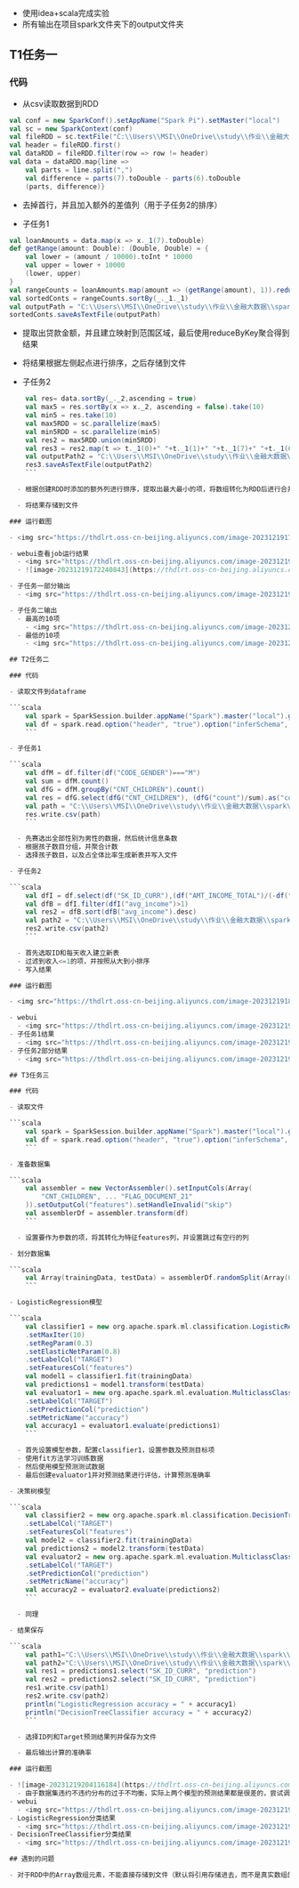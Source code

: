 - 使用idea+scala完成实验
- 所有输出在项目spark文件夹下的output文件夹

## T1任务一

### 代码

- 从csv读取数据到RDD
 ```scala
 val conf = new SparkConf().setAppName("Spark Pi").setMaster("local")
 val sc = new SparkContext(conf)
 val fileRDD = sc.textFile("C:\\Users\\MSI\\OneDrive\\study\\作业\\金融大数据\\application_data.csv")
 val header = fileRDD.first()
 val dataRDD = fileRDD.filter(row => row != header)
 val data = dataRDD.map{line =>
     val parts = line.split(",")
     val difference = parts(7).toDouble - parts(6).toDouble
     (parts, difference)}
 ```

- 去掉首行，并且加入额外的差值列（用于子任务2的排序）

- 子任务1

 ```scala
 val loanAmounts = data.map(x => x._1(7).toDouble)
 def getRange(amount: Double): (Double, Double) = {
     val lower = (amount / 10000).toInt * 10000
     val upper = lower + 10000
     (lower, upper)
 }
 val rangeCounts = loanAmounts.map(amount => (getRange(amount), 1)).reduceByKey(_ + _)
 val sortedConts = rangeCounts.sortBy(_._1._1)
 val outputPath = "C:\\Users\\MSI\\OneDrive\\study\\作业\\金融大数据\\spark\\output\\task1_1"
 sortedConts.saveAsTextFile(outputPath)
 ```

  - 提取出贷款金额，并且建立映射到范围区域，最后使用reduceByKey聚合得到结果

  - 将结果根据左侧起点进行排序，之后存储到文件

- 子任务2

```scala
    val res= data.sortBy(_._2,ascending = true)
    val max5 = res.sortBy(x => x._2, ascending = false).take(10)
    val min5 = res.take(10)
    val max5RDD = sc.parallelize(max5)
    val min5RDD = sc.parallelize(min5)
    val res2 = max5RDD.union(min5RDD)
    val res3 = res2.map(t => t._1(0)+" "+t._1(1)+" "+t._1(7)+" "+t._1(6)+", "+t._2)
    val outputPath2 = "C:\\Users\\MSI\\OneDrive\\study\\作业\\金融大数据\\spark\\output\\task1_2"
    res3.saveAsTextFile(outputPath2)
    ```

  - 根据创建RDD时添加的额外列进行排序，提取出最大最小的项，将数组转化为RDD后进行合并

  - 将结果存储到文件

### 运行截图

- <img src="https://thdlrt.oss-cn-beijing.aliyuncs.com/image-20231219172533350.png" alt="image-20231219172533350" style="zoom: 33%;" />

- webui查看job运行结果
  - <img src="https://thdlrt.oss-cn-beijing.aliyuncs.com/image-20231219172258513.png" alt="image-20231219172258513" style="zoom: 25%;" />
  - ![image-20231219172240843](https://thdlrt.oss-cn-beijing.aliyuncs.com/image-20231219172240843.png)

- 子任务一部分输出
  - <img src="https://thdlrt.oss-cn-beijing.aliyuncs.com/image-20231219132725347.png" alt="image-20231219132725347" style="zoom:33%;" />

- 子任务二输出
  - 最高的10项
    - <img src="https://thdlrt.oss-cn-beijing.aliyuncs.com/image-20231221163232607.png" alt="image-20231221163232607" style="zoom:33%;" />
  - 最低的10项
    - <img src="https://thdlrt.oss-cn-beijing.aliyuncs.com/image-20231221163242326.png" alt="image-20231221163242326" style="zoom:33%;" />

## T2任务二

### 代码

- 读取文件到dataframe

```scala
    val spark = SparkSession.builder.appName("Spark").master("local").getOrCreate()
    val df = spark.read.option("header", "true").option("inferSchema", "true").csv("C:\\Users\\MSI\\OneDrive\\study\\作业\\金融大数据\\application_data.csv")
    ```

- 子任务1

```scala
    val dfM = df.filter(df("CODE_GENDER")==="M")
    val sum = dfM.count()
    val dfG = dfM.groupBy("CNT_CHILDREN").count()
    val res = dfG.select(dfG("CNT_CHILDREN"), (dfG("count")/sum).as("count"))
    val path = "C:\\Users\\MSI\\OneDrive\\study\\作业\\金融大数据\\spark\\output\\task2_1"
    res.write.csv(path)
    ```

  - 先赛选出全部性别为男性的数据，然后统计信息条数
  - 根据孩子数目分组，并聚合计数
  - 选择孩子数目，以及占全体比率生成新表并写入文件

- 子任务2

```scala
    val dfI = df.select(df("SK_ID_CURR"),(df("AMT_INCOME_TOTAL")/(-df("DAYS_BIRTH"))).as("avg_income"))
    val dfB = dfI.filter(dfI("avg_income")>1)
    val res2 = dfB.sort(dfB("avg_income").desc)
    val path2 = "C:\\Users\\MSI\\OneDrive\\study\\作业\\金融大数据\\spark\\output\\task2_2"
    res2.write.csv(path2)
    ```

  - 首先选取ID和每天收入建立新表
  - 过滤到收入<=1的项，并按照从大到小排序
  - 写入结果

### 运行截图

- <img src="https://thdlrt.oss-cn-beijing.aliyuncs.com/image-20231219182254537.png" alt="image-20231219182254537" style="zoom:33%;" />

- webui
  - <img src="https://thdlrt.oss-cn-beijing.aliyuncs.com/image-20231219182202119.png" alt="image-20231219182202119" style="zoom:33%;" />
- 子任务1结果
  - <img src="https://thdlrt.oss-cn-beijing.aliyuncs.com/image-20231219182216657.png" alt="image-20231219182216657" style="zoom:33%;" />
- 子任务2部分结果
  - <img src="https://thdlrt.oss-cn-beijing.aliyuncs.com/image-20231219182230611.png" alt="image-20231219182230611" style="zoom: 33%;" />

## T3任务三

### 代码

- 读取文件

```scala
    val spark = SparkSession.builder.appName("Spark").master("local").getOrCreate()
    val df = spark.read.option("header", "true").option("inferSchema", "true").csv("C:\\Users\\MSI\\OneDrive\\study\\作业\\金融大数据\\application_data.csv")
    ```

- 准备数据集

```scala
    val assembler = new VectorAssembler().setInputCols(Array(
        "CNT_CHILDREN", ... "FLAG_DOCUMENT_21"
    )).setOutputCol("features").setHandleInvalid("skip")
    val assemblerDf = assembler.transform(df)
    ```

  - 设置要作为参数的项，将其转化为特征features列，并设置跳过有空行的列

- 划分数据集

```scala
    val Array(trainingData, testData) = assemblerDf.randomSplit(Array(0.8, 0.2))
    ```

- LogisticRegression模型

```scala
    val classifier1 = new org.apache.spark.ml.classification.LogisticRegression()
    .setMaxIter(10)
    .setRegParam(0.3)
    .setElasticNetParam(0.8)
    .setLabelCol("TARGET")
    .setFeaturesCol("features")
    val model1 = classifier1.fit(trainingData)
    val predictions1 = model1.transform(testData)
    val evaluator1 = new org.apache.spark.ml.evaluation.MulticlassClassificationEvaluator()
    .setLabelCol("TARGET")
    .setPredictionCol("prediction")
    .setMetricName("accuracy")
    val accuracy1 = evaluator1.evaluate(predictions1)
    ```

  - 首先设置模型参数，配置classifier1，设置参数及预测目标项
  - 使用fit方法学习训练数据
  - 然后使用模型预测测试数据
  - 最后创建evaluator1并对预测结果进行评估，计算预测准确率

- 决策树模型

```scala
    val classifier2 = new org.apache.spark.ml.classification.DecisionTreeClassifier()
    .setLabelCol("TARGET")
    .setFeaturesCol("features")
    val model2 = classifier2.fit(trainingData)
    val predictions2 = model2.transform(testData)
    val evaluator2 = new org.apache.spark.ml.evaluation.MulticlassClassificationEvaluator()
    .setLabelCol("TARGET")
    .setPredictionCol("prediction")
    .setMetricName("accuracy")
    val accuracy2 = evaluator2.evaluate(predictions2)
    ```

  - 同理

- 结果保存

```scala
    val path1="C:\\Users\\MSI\\OneDrive\\study\\作业\\金融大数据\\spark\\output\\task3_logistic"
    val path2="C:\\Users\\MSI\\OneDrive\\study\\作业\\金融大数据\\spark\\output\\task3_decisiontree"
    val res1 = predictions1.select("SK_ID_CURR", "prediction")
    val res2 = predictions2.select("SK_ID_CURR", "prediction")
    res1.write.csv(path1)
    res2.write.csv(path2)
    println("LogisticRegression accuracy = " + accuracy1)
    println("DecisionTreeClassifier accuracy = " + accuracy2)
    ```

  - 选择ID列和Target预测结果列并保存为文件

  - 最后输出计算的准确率

### 运行截图

- ![image-20231219204116184](https://thdlrt.oss-cn-beijing.aliyuncs.com/image-20231219204116184.png)
  - 由于数据集违约不违约分布的过于不均衡，实际上两个模型的预测结果都是很差的，尝试调整过模型及参数均没有改善
- webui
  - <img src="https://thdlrt.oss-cn-beijing.aliyuncs.com/image-20231219204224800.png" alt="image-20231219204224800" style="zoom:33%;" />
- LogisticRegression分类结果
  - <img src="https://thdlrt.oss-cn-beijing.aliyuncs.com/image-20231219204432595.png" alt="image-20231219204432595" style="zoom:50%;" />
- DecisionTreeClassifier分类结果
  - <img src="https://thdlrt.oss-cn-beijing.aliyuncs.com/image-20231219204445678.png" alt="image-20231219204445678" style="zoom:50%;" />

## 遇到的问题

- 对于RDD中的Array数组元素，不能直接存储到文件（默认将引用存储进去，而不是真实数组的内容），需要先进行转化`val res3 = res2.map(t => t._1.mkString(","))`